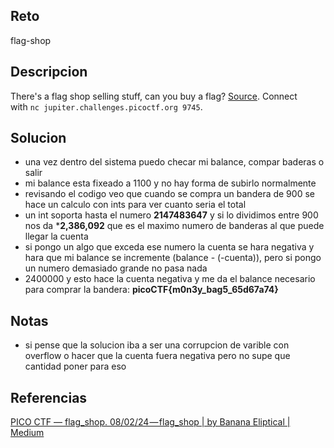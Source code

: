 
## Reto
flag-shop
## Descripcion
There's a flag shop selling stuff, can you buy a flag? [Source](https://jupiter.challenges.picoctf.org/static/253c4651d852ac6342752ff222cf2a83/store.c). Connect with `nc jupiter.challenges.picoctf.org 9745`.
## Solucion
- una vez dentro del sistema puedo checar mi balance, compar baderas o salir
- mi balance esta fixeado a 1100 y no hay forma de subirlo normalmente
- revisando el codigo veo que cuando se compra un bandera de 900 se hace un calculo con ints para ver cuanto seria el total
- un int soporta hasta el numero **2147483647** y si lo dividimos entre 900 nos da ***2,386,092** que es el maximo numero de banderas al que puede llegar la cuenta
- si pongo un algo que exceda ese numero la cuenta se hara negativa y hara que mi balance se incremente (balance - (-cuenta)), pero si pongo un numero demasiado grande no pasa nada
- 2400000 y esto hace la cuenta negativa y me da el balance necesario para comprar la bandera: **picoCTF{m0n3y_bag5_65d67a74}**

## Notas
- si pense que la solucion iba a ser una corrupcion de varible con overflow o hacer que la cuenta fuera negativa pero no supe que cantidad poner para eso

## Referencias
[PICO CTF — flag_shop. 08/02/24 — flag_shop | by Banana Eliptical | Medium](https://medium.com/@lukaskenderoski/pico-ctf-flag-shop-e643f53d9642)